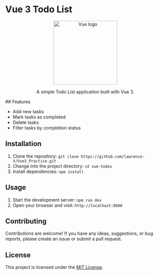 # Vue 3 Todo List

<p align="center">
  <img src="https://vuejs.org/images/logo.png" alt="Vue logo" width="200" height="200">
  
</p>

<p align="center">
A simple Todo List application built with Vue 3.  
</p>
## Features

- Add new tasks
- Mark tasks as completed
- Delete tasks
- Filter tasks by completion status

## Installation

1. Clone the repository: `git clone https://github.com/lawrence-V/Vue3_Practice.git`
2. Change into the project directory: `cd vue-todos`
3. Install dependencies: `npm install`

## Usage

1. Start the development server: `npm run dev`
2. Open your browser and visit: `http://localhost:8080`

## Contributing

Contributions are welcome! If you have any ideas, suggestions, or bug reports, please create an issue or submit a pull request.

## License

This project is licensed under the [MIT License](https://opensource.org/licenses/MIT).
